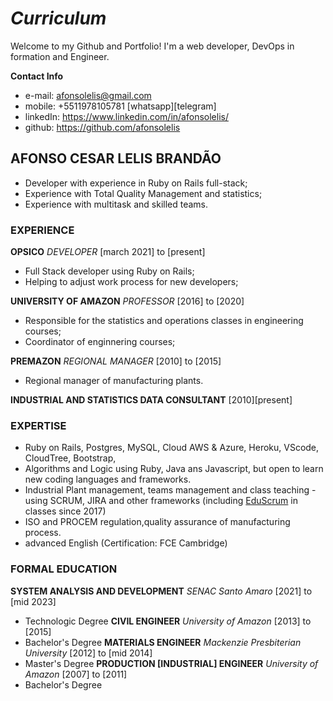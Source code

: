 # ***Curriculum***

Welcome to my Github and Portfolio! I'm a web developer, DevOps in formation and Engineer.

**Contact Info**
- e-mail: afonsolelis@gmail.com
- mobile: +5511978105781 [whatsapp][telegram]
- linkedIn: https://www.linkedin.com/in/afonsolelis/
- github: https://github.com/afonsolelis


## AFONSO CESAR LELIS BRANDÃO

- Developer with experience in Ruby on Rails full-stack;
- Experience with Total Quality Management and statistics;
- Experience with multitask and skilled teams.

### EXPERIENCE

**OPSICO** *DEVELOPER* [march 2021] to [present]
-   Full Stack developer using Ruby on Rails;
-   Helping to adjust work process for new developers;

**UNIVERSITY OF AMAZON** *PROFESSOR* [2016] to [2020]
-   Responsible for the statistics and operations classes in engineering courses;
-   Coordinator of enginnering courses;

**PREMAZON** *REGIONAL MANAGER* [2010] to [2015]
- Regional manager of manufacturing plants.

**INDUSTRIAL AND STATISTICS DATA CONSULTANT** [2010][present]


### EXPERTISE
-   Ruby on Rails, Postgres, MySQL, Cloud AWS & Azure, Heroku, VScode, CloudTree, Bootstrap,
-   Algorithms and Logic using Ruby, Java ans Javascript, but open to learn new coding languages and frameworks.
- Industrial Plant management, teams management and class teaching - using SCRUM, JIRA and other frameworks (including [EduScrum](https://www.scrum.org/) in classes since 2017)
- ISO and PROCEM regulation,quality assurance of manufacturing process.
-  advanced English (Certification: FCE Cambridge)

### FORMAL EDUCATION
**SYSTEM ANALYSIS AND DEVELOPMENT** *SENAC Santo Amaro* [2021] to [mid 2023]
- Technologic Degree
**CIVIL ENGINEER** *University of Amazon* [2013] to [2015]
- Bachelor's Degree
**MATERIALS ENGINEER** *Mackenzie Presbiterian University* [2012] to [mid 2014]
- Master's Degree
**PRODUCTION [INDUSTRIAL] ENGINEER** *University of Amazon* [2007] to [2011]
- Bachelor's Degree
